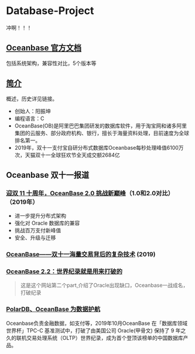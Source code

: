 # Database-Project
冲啊！！！
## [Oceanbase 官方文档](https://www.oceanbase.com/docs/oceanbase-database/oceanbase-database/V2.2.76/product-updates)
包括系统架构，兼容性对比，5个版本等

## [简介](https://zh.m.wikipedia.org/wiki/OceanBase)
概述，历史详见链接。

+ 创始人：阳振坤
+ 编程语言：C
+ OceanBase(OB)是阿里巴巴集团研发的数据库软件，用于淘宝网和诸多阿里集团的云服务、部分政府机构、银行，擅长于海量资料处理，目前速度为全球排名第一。
+ 2019年，双十一支付宝自研分布式数据库Oceanbase每秒处理峰值6100万次，天猫双十一全球狂欢节全天成交额2684亿

## Oceanbase 双十一报道
### [迎双 11 十周年，OceanBase 2.0 挑战新巅峰](https://www.infoq.cn/article/wwpgfqhf7r8o4qybvogs)（1.0和2.0对比）（2019年）

+ 进一步提升分布式架构
+ 强化对 Oracle 数据库的兼容
+ 挑战百万支付新峰值
+ 安全、升级与迁移

### [OceanBase——双十一海量交易背后的复杂技术](https://www.huaweicloud.com/articles/01a2b3a333fcd17af1e4a42698044acc.html) (2019)
### [OceanBase 2.2：世界纪录就是用来打破的](https://developer.aliyun.com/article/727514)
> 这是这个网站第二个part,介绍了Oracle出现缺口，Oceanbase一战成名，打破纪录
### [PolarDB、OceanBase 为数据护航](https://www.jiqizhixin.com/articles/2019-11-19-15)
Oceanbase负责金融数据，如支付等，2019年10月OceanBase 在「数据库领域世界杯」TPC-C 基准测试中，打破了由美国公司 Oracle(甲骨文) 保持了 9 年之久的联机交易处理系统（OLTP）世界纪录，成为首个登顶该榜单的中国数据库产品。

